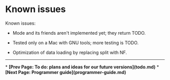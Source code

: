 # Known issues

Known issues:

  * Mode and its friends aren't implemented yet; they return TODO.

  * Tested only on a Mac with GNU tools; more testing is TODO.

  * Optimization of data loading by replacing split with NF.


<p><hr>
<nav>
* <b>[Prev Page: To do: plans and ideas for our future versions](todo.md)</b>
* <b>[Next Page: Programmer guide](programmer-guide.md)</b>
</nav>
